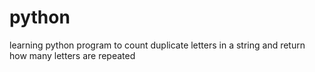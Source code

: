 # python
learning python
program to count duplicate letters in a string and return how many letters are repeated